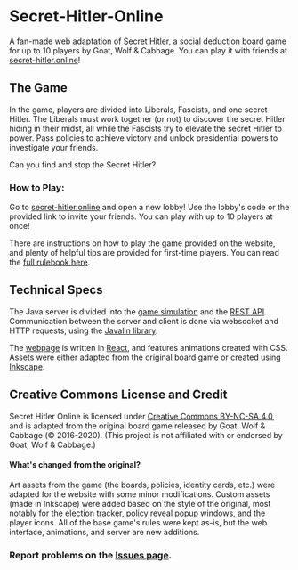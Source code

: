 # Secret-Hitler-Online
A fan-made web adaptation of [Secret Hitler](https://secrethitler.com), a social deduction board game for up to 10 players by Goat, Wolf & Cabbage. You can play it with friends at [secret-hitler.online](https://secret-hitler.online)!

## The Game
In the game, players are divided into Liberals, Fascists, and one secret Hitler. The Liberals must work together (or not) to discover the secret Hitler hiding in their midst, all while the Fascists try to elevate the secret Hitler to power. Pass policies to achieve victory and unlock presidential powers to investigate your friends. 

Can you find and stop the Secret Hitler?

### How to Play: 
Go to [secret-hitler.online](https://secret-hitler.online) and open a new lobby! Use the lobby's code or the provided link to invite your friends. You can play with up to 10 players at once!

There are instructions on how to play the game provided on the website, and plenty of helpful tips are provided for first-time players. You can read the [full rulebook here](https://cdn.vapid.site/sites/a67e0c72-4902-4365-a899-3386df73c2c4/assets/Secret_Hitler_Rules-023bc755617986cb2276a3b6920e43e0.pdf).

## Technical Specs
The Java server is divided into the [game simulation](src/main/java/game) and the [REST API](src/main/java/server). Communication between the server and client is done via websocket and HTTP requests, using the [Javalin library](https://javalin.io/).

The [webpage](/secret-hitler-online-interface) is written in [React](https://reactjs.org/), and features animations created with CSS. Assets were either adapted from the original board game or created using [Inkscape](https://inkscape.org/).

## Creative Commons License and Credit
Secret Hitler Online is licensed under [Creative Commons BY-NC-SA 4.0](https://creativecommons.org/licenses/by-nc-sa/4.0/), and is adapted from the original board game released by Goat, Wolf & Cabbage (© 2016-2020). (This project is not affiliated with or endorsed by Goat, Wolf & Cabbage.)

#### What's changed from the original?
Art assets from the game (the boards, policies, identity cards, etc.) were adapted for the website with some minor modifications. 
Custom assets (made in Inkscape) were added based on the style of the original, most notably for the election tracker, policy reveal popup windows, and the player icons.
All of the base game's rules were kept as-is, but the web interface, animations, and server are new additions.

### Report problems on the [Issues page](https://github.com/ShrimpCryptid/Secret-Hitler-Online/issues).
